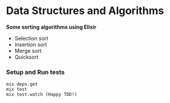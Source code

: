 # Data Structures and Algorithms

**Some sorting algorithms using Elixir**

* Selection sort
* Insertion sort
* Merge sort
* Quicksort

### Setup and Run tests
	mix deps.get
	mix test
	mix test.watch (Happy TDD!)
